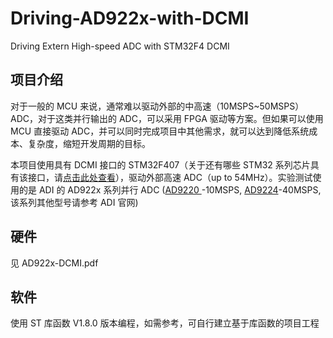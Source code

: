 # Driving-AD922x-with-DCMI
Driving Extern High-speed ADC with STM32F4 DCMI
## 项目介绍
对于一般的 MCU 来说，通常难以驱动外部的中高速（10MSPS~50MSPS）ADC，对于这类并行输出的 ADC，可以采用 FPGA 驱动等方案。但如果可以使用 MCU 直接驱动 ADC，并可以同时完成项目中其他需求，就可以达到降低系统成本、复杂度，缩短开发周期的目标。

本项目使用具有 DCMI 接口的 STM32F407（关于还有哪些 STM32 系列芯片具有该接口，请[点击此处查看](http://www.st.com/content/ccc/resource/technical/document/application_note/group0/c0/ef/15/38/d1/d6/49/88/DM00373474/files/DM00373474.pdf/jcr:content/translations/en.DM00373474.pdf)），驱动外部高速 ADC（up to 54MHz）。实验测试使用的是 ADI 的 AD922x 系列并行 ADC ([AD9220
](http://www.analog.com/media/en/technical-documentation/data-sheets/AD9221_9223_9220.pdf)-10MSPS, [AD9224](http://www.analog.com/media/en/technical-documentation/data-sheets/AD9224.pdf)-40MSPS,该系列其他型号请参考 ADI 官网)

## 硬件
见 AD922x-DCMI.pdf

## 软件
使用 ST 库函数 V1.8.0 版本编程，如需参考，可自行建立基于库函数的项目工程
